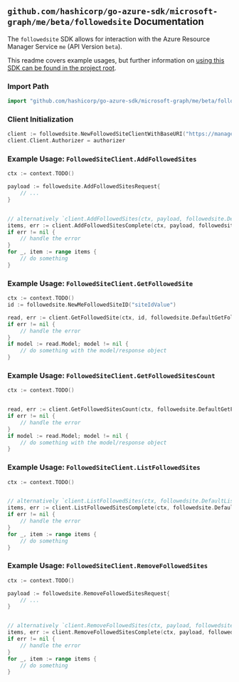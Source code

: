 
## `github.com/hashicorp/go-azure-sdk/microsoft-graph/me/beta/followedsite` Documentation

The `followedsite` SDK allows for interaction with the Azure Resource Manager Service `me` (API Version `beta`).

This readme covers example usages, but further information on [using this SDK can be found in the project root](https://github.com/hashicorp/go-azure-sdk/tree/main/docs).

### Import Path

```go
import "github.com/hashicorp/go-azure-sdk/microsoft-graph/me/beta/followedsite"
```


### Client Initialization

```go
client := followedsite.NewFollowedSiteClientWithBaseURI("https://management.azure.com")
client.Client.Authorizer = authorizer
```


### Example Usage: `FollowedSiteClient.AddFollowedSites`

```go
ctx := context.TODO()

payload := followedsite.AddFollowedSitesRequest{
	// ...
}


// alternatively `client.AddFollowedSites(ctx, payload, followedsite.DefaultAddFollowedSitesOperationOptions())` can be used to do batched pagination
items, err := client.AddFollowedSitesComplete(ctx, payload, followedsite.DefaultAddFollowedSitesOperationOptions())
if err != nil {
	// handle the error
}
for _, item := range items {
	// do something
}
```


### Example Usage: `FollowedSiteClient.GetFollowedSite`

```go
ctx := context.TODO()
id := followedsite.NewMeFollowedSiteID("siteIdValue")

read, err := client.GetFollowedSite(ctx, id, followedsite.DefaultGetFollowedSiteOperationOptions())
if err != nil {
	// handle the error
}
if model := read.Model; model != nil {
	// do something with the model/response object
}
```


### Example Usage: `FollowedSiteClient.GetFollowedSitesCount`

```go
ctx := context.TODO()


read, err := client.GetFollowedSitesCount(ctx, followedsite.DefaultGetFollowedSitesCountOperationOptions())
if err != nil {
	// handle the error
}
if model := read.Model; model != nil {
	// do something with the model/response object
}
```


### Example Usage: `FollowedSiteClient.ListFollowedSites`

```go
ctx := context.TODO()


// alternatively `client.ListFollowedSites(ctx, followedsite.DefaultListFollowedSitesOperationOptions())` can be used to do batched pagination
items, err := client.ListFollowedSitesComplete(ctx, followedsite.DefaultListFollowedSitesOperationOptions())
if err != nil {
	// handle the error
}
for _, item := range items {
	// do something
}
```


### Example Usage: `FollowedSiteClient.RemoveFollowedSites`

```go
ctx := context.TODO()

payload := followedsite.RemoveFollowedSitesRequest{
	// ...
}


// alternatively `client.RemoveFollowedSites(ctx, payload, followedsite.DefaultRemoveFollowedSitesOperationOptions())` can be used to do batched pagination
items, err := client.RemoveFollowedSitesComplete(ctx, payload, followedsite.DefaultRemoveFollowedSitesOperationOptions())
if err != nil {
	// handle the error
}
for _, item := range items {
	// do something
}
```
